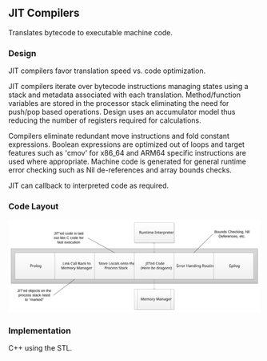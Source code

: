 ## JIT Compilers
Translates bytecode to executable machine code. 

### Design
JIT compilers favor translation speed vs. code optimization. 

JIT compilers iterate over bytecode instructions managing states using a stack and metadata associated with each translation. Method/function variables are stored in the processor stack eliminating the need for push/pop based operations. Design uses an accumulator model thus reducing the number of registers required for calculations. 

Compilers eliminate redundant move instructions and fold constant expressions. Boolean expressions are optimized out of loops and target features such as 'cmov' for x86_64 and ARM64 specific instructions are used where appropriate. Machine code is generated for general runtime error checking such as Nil de-references and array bounds checks. 

JIT can callback to interpreted code as required.

### Code Layout
![alt text](../../../../images/jit_design.svg "JIT Code Layout")

### Implementation
C++ using the STL.